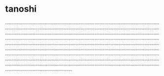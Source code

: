 # tanoshi

..................................................................................................................................................................................................................................................................................................................................................................................................................................................................................................................................................................................................................................................................................................................................................................................................................................................................................................................................................................................................................................................................................................................................................................................................................